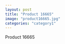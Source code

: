 ```yaml
---
layout: post
title: "Product 16665"
image: "product16665.jpg"
categories: "category1"
---
```

Product 16665
